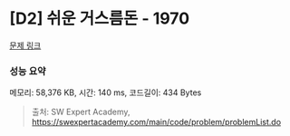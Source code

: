 # [D2] 쉬운 거스름돈 - 1970 

[문제 링크](https://swexpertacademy.com/main/code/problem/problemDetail.do?contestProbId=AV5PsIl6AXIDFAUq) 

### 성능 요약

메모리: 58,376 KB, 시간: 140 ms, 코드길이: 434 Bytes



> 출처: SW Expert Academy, https://swexpertacademy.com/main/code/problem/problemList.do